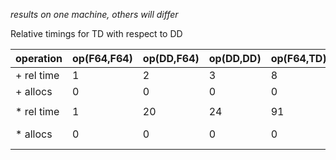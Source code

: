 *results on one machine, others will differ*

Relative timings for TD with respect to DD

| operation  | op(F64,F64) | op(DD,F64) | op(DD,DD) | op(F64,TD) | op(DD,TD) | op(TD,TD) |
|------------|-------------|------------|-----------|------------|-----------|-----------|
| + rel time | 1           | 2         | 3      | 8        |8      |       8|
| + allocs   | 0           | 0          | 0         | 0          |0          | 0 |
|  |            |      |        |        |       |       |
| * rel time | 1           | 20         | 24        | 91         |140        |       260 |
| * allocs   | 0           | 0          | 0         | 0          |0          | 9, 176 bytes |


